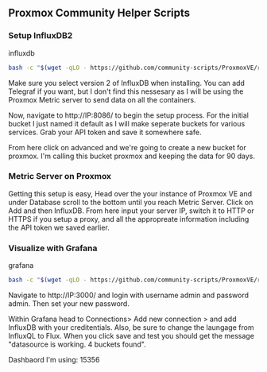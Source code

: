 ## Proxmox Community Helper Scripts

### Setup InfluxDB2

influxdb
```bash
bash -c "$(wget -qLO - https://github.com/community-scripts/ProxmoxVE/raw/main/ct/influxdb.sh)"
```
Make sure you select version 2 of InfluxDB when installing. You can add Telegraf if you want, but I don't find this nessesary as I will be using the Proxmox Metric server to send data on all the containers.

Now, navigate to http://IP:8086/ to begin the setup process. For the initial bucket I just named it default as I will make seperate buckets for various services. Grab your API token and save it somewhere safe.

From here click on advanced and we're going to create a new bucket for proxmox. I'm calling this bucket proxmox and keeping the data for 90 days.

### Metric Server on Proxmox

Getting this setup is easy, Head over the your instance of Proxmox VE and under Database scroll to the bottom until you reach Metric Server. Click on Add and then InfluxDB. From here input your server IP, switch it to HTTP or HTTPS if you setup a proxy, and all the appropreate information including the API token we saved earlier. 

### Visualize with Grafana 

grafana
```bash
bash -c "$(wget -qLO - https://github.com/community-scripts/ProxmoxVE/raw/main/ct/grafana.sh)"
```
Navigate to http://IP:3000/ and login with username admin and password admin. Then set your new password.

Within Grafana head to Connections> Add new connection > and add InfluxDB with your creditentials. Also, be sure to change the laungage from InfluxQL to Flux. When you click save and test you should get the message "datasource is working. 4 buckets found".

Dashbaord I'm using: 15356
